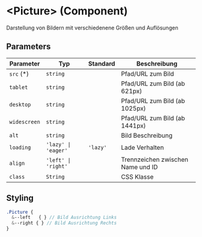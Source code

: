 # \<Picture> (Component)

Darstellung von Bildern mit verschiedenene Größen und Auflösungen

## Parameters

| Parameter    | Typ                  | Standard | Beschreibung                      |
| ------------ | -------------------- | -------- | --------------------------------- |
| `src` (\*)   | `string`             |          | Pfad/URL zum Bild                 |
| `tablet`     | `string`             |          | Pfad/URL zum Bild (ab 621px)      |
| `desktop`    | `string`             |          | Pfad/URL zum Bild (ab 1025px)     |
| `widescreen` | `string`             |          | Pfad/URL zum Bild (ab 1441px)     |
| `alt`        | `string`             |          | Bild Beschreibung                 |
| `loading`    | `'lazy' \| 'eager'`  | `'lazy'` | Lade Verhalten                    |
| `align`      | `'left' \| 'right' ` |          | Trennzeichen zwischen Name und ID |
| `class`      | `String`             |          | CSS Klasse                        |

## Styling

```SCSS
.Picture {
  &--left   { } // Bild Ausrichtung Links
  &--right { } // Bild Ausrichtung Rechts
}
```

